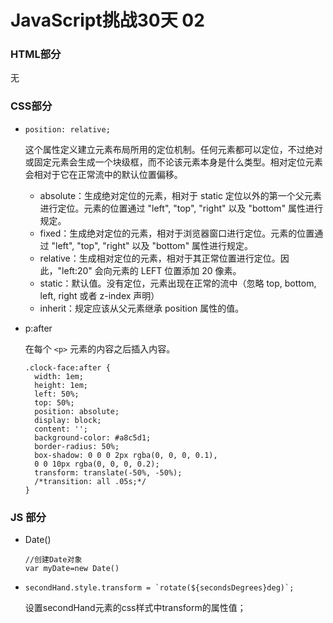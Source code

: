 # JavaScript挑战30天 02

### HTML部分
无

### CSS部分
* ```position: relative;```

	这个属性定义建立元素布局所用的定位机制。任何元素都可以定位，不过绝对或固定元素会生成一个块级框，而不论该元素本身是什么类型。相对定位元素会相对于它在正常流中的默认位置偏移。
	* absolute：生成绝对定位的元素，相对于 static 定位以外的第一个父元素进行定位。元素的位置通过 "left", "top", "right" 以及 "bottom" 属性进行规定。
	* fixed：生成绝对定位的元素，相对于浏览器窗口进行定位。元素的位置通过 "left", "top", "right" 以及 "bottom" 属性进行规定。
	* relative：生成相对定位的元素，相对于其正常位置进行定位。因此，"left:20" 会向元素的 LEFT 位置添加 20 像素。
	* static：默认值。没有定位，元素出现在正常的流中（忽略 top, bottom, left, right 或者 z-index 声明）
	* inherit：规定应该从父元素继承 position 属性的值。



* p:after 
	
	 在每个 ```<p>``` 元素的内容之后插入内容。

	```
	.clock-face:after {
      width: 1em;
      height: 1em;
      left: 50%;
      top: 50%;
      position: absolute;
      display: block;
      content: '';
      background-color: #a8c5d1;
      border-radius: 50%;
      box-shadow: 0 0 0 2px rgba(0, 0, 0, 0.1),
      0 0 10px rgba(0, 0, 0, 0.2);
      transform: translate(-50%, -50%);
      /*transition: all .05s;*/
    } 
	```
	
### JS 部分

* Date()

	```
	//创建Date对象
	var myDate=new Date()
	```
* ```secondHand.style.transform = `rotate(${secondsDegrees}deg)`;```

	设置secondHand元素的css样式中transform的属性值；		

	
    
    
	
	